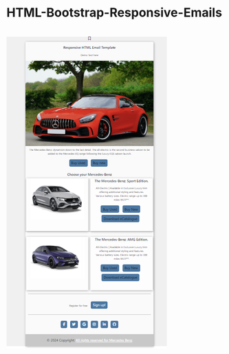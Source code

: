# HTML-Bootstrap-Responsive-Emails


![Email Cars](https://github.com/ba23-python/HTML-Bootstrap-Responsive-Emails/blob/main/assets/Email-Cars.PNG)
=======

